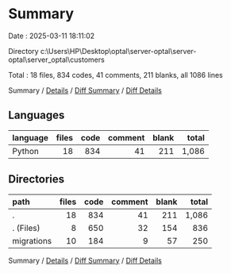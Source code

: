 # Summary

Date : 2025-03-11 18:11:02

Directory c:\\Users\\HP\\Desktop\\optal\\server-optal\\server-optal\\server_optal\\customers

Total : 18 files,  834 codes, 41 comments, 211 blanks, all 1086 lines

Summary / [Details](details.md) / [Diff Summary](diff.md) / [Diff Details](diff-details.md)

## Languages
| language | files | code | comment | blank | total |
| :--- | ---: | ---: | ---: | ---: | ---: |
| Python | 18 | 834 | 41 | 211 | 1,086 |

## Directories
| path | files | code | comment | blank | total |
| :--- | ---: | ---: | ---: | ---: | ---: |
| . | 18 | 834 | 41 | 211 | 1,086 |
| . (Files) | 8 | 650 | 32 | 154 | 836 |
| migrations | 10 | 184 | 9 | 57 | 250 |

Summary / [Details](details.md) / [Diff Summary](diff.md) / [Diff Details](diff-details.md)